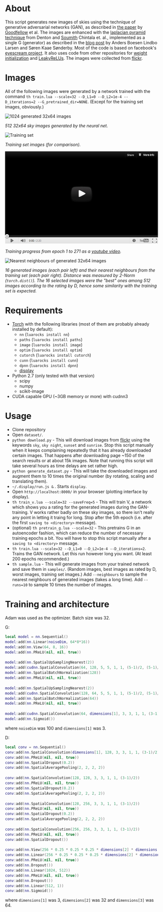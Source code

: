 # About

This script generates new images of skies using the technique of generative adversarial networks (GAN), as described in [the paper](http://arxiv.org/abs/1406.2661) by [Goodfellow](https://github.com/goodfeli) et al.
The images are enhanced with the [laplacian pyramid technique](http://arxiv.org/abs/1506.05751) from Denton and [Soumith](https://github.com/soumith) Chintala et. al., implemented as a single G (generator) as described in the [blog post](http://torch.ch//blog/2015/11/13/gan.html) by Anders Boesen Lindbo Larsen and Søren Kaae Sønderby.
Most of the code is based on facebook's [eyescream project](https://github.com/facebook/eyescream).
It also uses code from other repositories for [weight initialization](https://github.com/e-lab/torch-toolbox/blob/master/Weight-init/weight-init.lua) and [LeakyReLUs](https://github.com/nagadomi/waifu2x/blob/master/lib/LeakyReLU.lua).
The images were collected from [flickr](http://www.flickr.com).

# Images

All of the following images were generated by a network trained with the command `th train.lua --scale=32 --D_L1=0 --D_L2=1e-4 --D_iterations=2 --G_pretrained_dir=NONE`. (Except for the training set images, obviously.)


![1024 generated 32x64 images](images/random512_0001_base.jpg?raw=true "512 generated 32x64 images")

*512 32x64 sky images generated by the neural net.*

![Training set](images/trainset_s1_0001_base.jpg?raw=true "Training set")

*Training set images (for comparison).*

[![Training progress video](images/youtube-embedded-image.jpg?raw=true)](https://youtu.be/9XWiy0c7UhE)

*Training progress from epoch 1 to 271 as a [youtube video](https://youtu.be/9XWiy0c7UhE).*
<!--- [![Demo CountPages alpha](http://share.gifyoutube.com/KzB6Gb.gif)](https://www.youtube.com/watch?v=ek1j272iAmc) -->

![Nearest neighbours of generated 32x64 images](images/best_0001_neighbours_base.jpg?raw=true "Nearest neighbours of generated 32x64 images")

*16 generated images (each pair left) and their nearest neighbours from the training set (each pair right). Distance was measured by 2-Norm (`torch.dist()`). The 16 selected images were the "best" ones among 512 images according to the rating by D, hence some similarity with the training set is expected.*

# Requirements

* [Torch](http://torch.ch/) with the following libraries (most of them are probably already installed by default):
  * `nn` (`luarocks install nn`)
  * `paths` (`luarocks install paths`)
  * `image` (`luarocks install image`)
  * `optim` (`luarocks install optim`)
  * `cutorch` (`luarocks install cutorch`)
  * `cunn` (`luarocks install cunn`)
  * `dpnn` (`luarocks install dpnn`)
  * [display](https://github.com/szym/display)
* Python 2.7 (only tested with that version)
  * scipy
  * numpy
  * scikit-image
* CUDA capable GPU (~3GB memory or more) with cudnn3

# Usage

* Clone repository
* Open `dataset/`.
* `python download.py` - This will download images from [flickr](http://www.flickr.com) using the keywords `sky`, `sky night`, `sunset` and `sunrise`. Stop this script manually when it keeps complaining repeatedly that it has already downloaded certain images. That happens after downloading page ~150 of the search results or at about 15k images. Note that running this script will take several hours as time delays are set rather high.
* `python generate_dataset.py` - This will take the downloaded images and augment them to 10 times the original number (by rotating, scaling and translating them).
* `~/.display/run.js &` . Starts `display`.
* Open `http://localhost:8000/` in your browser (plotting interface by display).
* `th train_v.lua --scale=32 --saveFreq=5` - This will train V, a network which shows you a rating for the generated images during the GAN-training. V works rather badly on these sky images, so there isn't really any point in letting it traing for long. Stop after the 5th epoch (i.e. after the first `saving to <directory>` message).
* (optional) `th pretrain_g.lua --scale=32` - This pretrains G in an autoencoder fashion, which can reduce the number of necessary training epochs a bit. You will have to stop this script manually after a `saving to <directory>` message.
* `th train.lua --scale=32 --D_L1=0 --D_L2=1e-4 --D_iterations=2`. Trains the GAN network. Let this run however long you want. (At least 200 epochs recommended.)
* `th sample.lua` - This will generate images from your trained network and save them in `samples/`. (Random images, best images as rated by D, worst images, training set images.) Add `--neighbours` to sample the nearest neighbours of generated images (takes a long time). Add `--runs=10` to sample 10 times the number of images.

# Training and architecture

Adam was used as the optimizer. Batch size was 32.

G:
```lua
local model = nn.Sequential()
model:add(nn.Linear(noiseDim, 64*8*16))
model:add(nn.View(64, 8, 16))
model:add(nn.PReLU(nil, nil, true))

model:add(nn.SpatialUpSamplingNearest(2))
model:add(cudnn.SpatialConvolution(64, 128, 5, 5, 1, 1, (5-1)/2, (5-1)/2))
model:add(nn.SpatialBatchNormalization(128))
model:add(nn.PReLU(nil, nil, true))

model:add(nn.SpatialUpSamplingNearest(2))
model:add(cudnn.SpatialConvolution(128, 64, 5, 5, 1, 1, (5-1)/2, (5-1)/2))
model:add(nn.SpatialBatchNormalization(64))
model:add(nn.PReLU(nil, nil, true))

model:add(cudnn.SpatialConvolution(64, dimensions[1], 3, 3, 1, 1, (3-1)/2, (3-1)/2))
model:add(nn.Sigmoid())
```
where `noiseDim` was 100 and `dimensions[1]` was 3.

D:
```lua
local conv = nn.Sequential()
conv:add(nn.SpatialConvolution(dimensions[1], 128, 3, 3, 1, 1, (3-1)/2))
conv:add(nn.PReLU(nil, nil, true))
conv:add(nn.SpatialDropout(0.2))
conv:add(nn.SpatialAveragePooling(2, 2, 2, 2))

conv:add(nn.SpatialConvolution(128, 128, 3, 3, 1, 1, (3-1)/2))
conv:add(nn.PReLU(nil, nil, true))
conv:add(nn.SpatialDropout(0.2))
conv:add(nn.SpatialAveragePooling(2, 2, 2, 2))

conv:add(nn.SpatialConvolution(128, 256, 3, 3, 1, 1, (3-1)/2))
conv:add(nn.PReLU(nil, nil, true))
conv:add(nn.SpatialDropout(0.2))
conv:add(nn.SpatialAveragePooling(2, 2, 2, 2))

conv:add(nn.SpatialConvolution(256, 256, 3, 3, 1, 1, (3-1)/2))
conv:add(nn.PReLU(nil, nil, true))
conv:add(nn.SpatialDropout())

conv:add(nn.View(256 * 0.25 * 0.25 * 0.25 * dimensions[2] * dimensions[3]))
conv:add(nn.Linear(256 * 0.25 * 0.25 * 0.25 * dimensions[2] * dimensions[3], 1024))
conv:add(nn.PReLU(nil, nil, true))
conv:add(nn.Dropout())
conv:add(nn.Linear(1024, 512))
conv:add(nn.PReLU(nil, nil, true))
conv:add(nn.Dropout())
conv:add(nn.Linear(512, 1))
conv:add(nn.Sigmoid())
```
where `dimensions[1]` was 3, `dimensions[2]` was 32 and `dimensions[3]` was 64.
